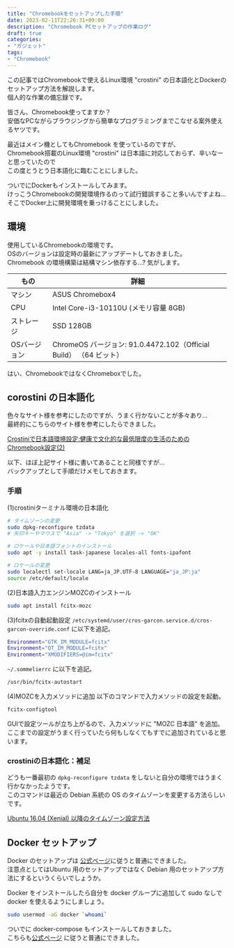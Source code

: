 ```yaml
---
title: "Chromebookをセットアップした手順"
date: 2023-02-11T22:26:31+09:00
description: "Chromebook PCセットアップの作業ログ"
draft: true
categories:
- "ガジェット"
tags:
- "Chromebook"
---
```


この記事ではChromebookで使えるLinux環境 "crostini" の日本語化とDockerのセットアップ方法を解説します。  
個人的な作業の備忘録です。  

皆さん、Chromebook使ってますか？  
安価なPCながらブラウジングから簡単なプログラミングまでこなせる案外使えるヤツです。  

最近はメイン機としてもChromebook を使っているのですが、  
Chromebook搭載のLinux環境 "crostini" は日本語に対応しておらず、辛いなーと思っていたので  
この度とうとう日本語化に臨むことにしました。  

ついでにDockerもインストールしてみます。  
けっこうChromebookの開発環境作るのって試行錯誤すること多いんですよね...  
そこでDocker上に開発環境を乗っけることにしました。  

## 環境

使用しているChromebookの環境です。  
OSのバージョンは設定時の最新にアップデートしておきました。  
Chromebook の環境構築は結構マシン依存する...? 気がします。  

| もの | 詳細 |
| ---- | ---- |
| マシン | ASUS Chromebox4 |
| CPU | Intel Core-i3-10110U (メモリ容量 8GB) |
| ストレージ | SSD 128GB |
| OSバージョン | ChromeOS バージョン: 91.0.4472.102（Official Build） （64 ビット） |

はい、ChromebookではなくChromeboxでした。  

## corostini の日本語化

色々なサイト様を参考にしたのですが、うまく行かないことが多々あり...  
最終的にこちらのサイト様を参考にしたらできました。  

[Crostiniで日本語環境設定:健康で文化的な最低限度の生活のためのChromebook設定(2)](https://scrapbox.io/hada/Crostini%E3%81%A7%E6%97%A5%E6%9C%AC%E8%AA%9E%E7%92%B0%E5%A2%83%E8%A8%AD%E5%AE%9A:%E5%81%A5%E5%BA%B7%E3%81%A7%E6%96%87%E5%8C%96%E7%9A%84%E3%81%AA%E6%9C%80%E4%BD%8E%E9%99%90%E5%BA%A6%E3%81%AE%E7%94%9F%E6%B4%BB%E3%81%AE%E3%81%9F%E3%82%81%E3%81%AEChromebook%E8%A8%AD%E5%AE%9A(2) "crostini_japanise")  

以下、ほぼ上記サイト様に書いてあることと同様ですが...  
バックアップとして手順だけメモしておきます。  

### 手順

(1)crostiniターミナル環境の日本語化

```bash
# タイムゾーンの変更
sudo dpkg-reconfigure tzdata
# 矢印キーやマウスで "Asia" -> "Tokyo" を選択 -> "OK"

# ロケールや日本語フォントのインストール
sudo apt -y install task-japanese locales-all fonts-ipafont

# ロケールの変更
sudo localectl set-locale LANG=ja_JP.UTF-8 LANGUAGE="ja_JP:ja"
source /etc/default/locale
```

(2)日本語入力エンジンMOZCのインストール

```bash
sudo apt install fcitx-mozc
```

(3)fcitxの自動起動設定
`/etc/systemd/user/cros-garcon.service.d/cros-garcon-override.conf` に以下を追記。  

```bash
Environment="GTK_IM_MODULE=fcitx"
Environment="QT_IM_MODULE=fcitx"
Environment="XMODIFIERS=@im=fcitx"
```

`~/.sommelierrc` に以下を追記。  

```bash
/usr/bin/fcitx-autostart
```

(4)MOZCを入力メソッドに追加
以下のコマンドで入力メソッドの設定を起動。  

```bash
fcitx-configtool
```

GUIで設定ツールが立ち上がるので、入力メソッドに "MOZC 日本語" を追加。  
ここまでの設定がうまく行っていたら何もしなくてもすでに追加されていると思います。  

### crostiniの日本語化：補足

どうも一番最初の `dpkg-reconfigure tzdata` をしないと自分の環境ではうまく行かなかったようです。  
このコマンドは最近の Debian 系統の OS のタイムゾーンを変更する方法らしいです。  

[Ubuntu 16.04 (Xenial) 以降のタイムゾーン設定方法](https://please-sleep.cou929.nu/xenial-localtime.html "debian_locale")  

## Docker セットアップ

Docker のセットアップは [公式ページ](https://docs.docker.com/engine/install/debian/ "docker_debian")に従うと普通にできました。  
注意点としてはUbuntu 用のセットアップではなく Debian 用のセットアップ方法にするというくらいでしょうか。  

Docker をインストールしたら自分を docker グループに追加して sudo なしで docker を使えるようにしましょう。  

```bash
sudo usermod -aG docker `whoami`
```

ついでに docker-compose もインストールしておきました。  
こちらも[公式ページ](https://docs.docker.com/compose/install/ "docker_compose") に従うと普通にできました。  
